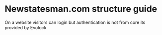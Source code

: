 # Newstatesman.com structure guide

On a website visitors can login but authentication is not from core its provided by Evolock